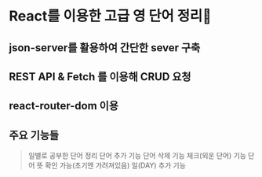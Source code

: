 # React를 이용한 고급 영 단어 정리📃
## json-server를 활용하여 간단한 sever 구축
## REST API & Fetch 를 이용해 CRUD 요청
## react-router-dom 이용
## 주요 기능들
> 일별로 공부한 단어 정리
> 단어 추가 기능
> 단어 삭제 기능
> 체크(외운 단어) 기능
> 단어 뜻 확인 가능(초기엔 가려져있음)
> 일(DAY) 추가 기능
